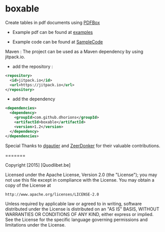 boxable
=======


Create tables in pdf documents using [PDFBox](http://pdfbox.apache.org)

- Example pdf can be found at [examples](http://goo.gl/a7QvRM)

- Example code can be found at [SampleCode](https://github.com/dhorions/boxable/blob/master/src/test/java/be/quodlibet/boxable/TableTest.java)

Maven : 
The project can be used as a Maven dependency by using jitpack.io.
* add the repository : 
```xml
<repository>
  <id>jitpack.io</id>
  <url>https://jitpack.io</url>
</repository>
```
* add the dependency
```xml
<dependencies>
  <dependency>
    <groupId>com.github.dhorions</groupId>
    <artifactId>boxable</artifactId>
    <version>1.2</version>
  </dependency>
</dependencies>
```

Special Thanks to [dgautier](https://github.com/dgautier) and [ZeerDonker](https://github.com/ZeerDonker) for their valuable contributions.

=======

Copyright [2015] [Quodlibet.be]

Licensed under the Apache License, Version 2.0 (the "License");
you may not use this file except in compliance with the License.
You may obtain a copy of the License at

    http://www.apache.org/licenses/LICENSE-2.0

Unless required by applicable law or agreed to in writing, software
distributed under the License is distributed on an "AS IS" BASIS,
WITHOUT WARRANTIES OR CONDITIONS OF ANY KIND, either express or implied.
See the License for the specific language governing permissions and
limitations under the License.
